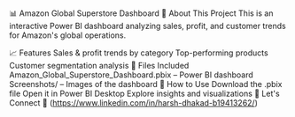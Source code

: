 📊 Amazon Global Superstore Dashboard
📌 About This Project
This is an interactive Power BI dashboard analyzing sales, profit, and customer trends for Amazon's global operations.

📈 Features
Sales & profit trends by category
Top-performing products
Customer segmentation analysis
📁 Files Included
Amazon_Global_Superstore_Dashboard.pbix – Power BI dashboard
Screenshots/ – Images of the dashboard
🚀 How to Use
Download the .pbix file
Open it in Power BI Desktop
Explore insights and visualizations
🤝 Let's Connect
🔗 (https://www.linkedin.com/in/harsh-dhakad-b19413262/)
